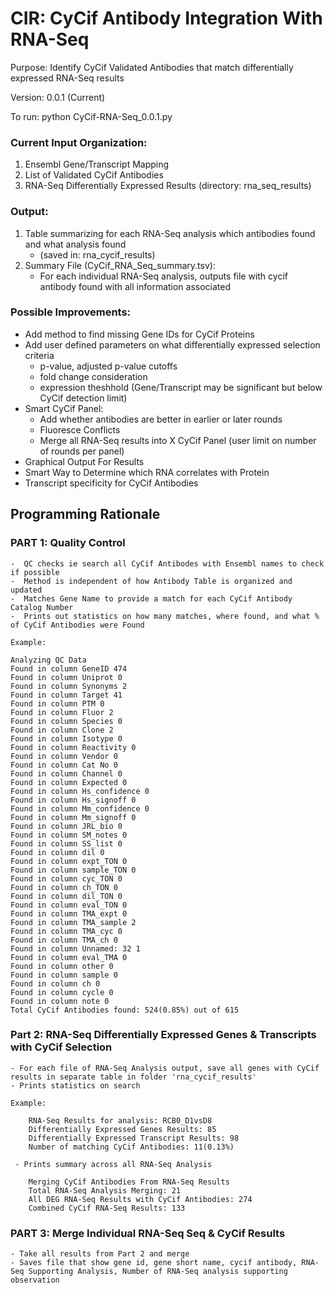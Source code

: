 # CIR: CyCif Antibody Integration With RNA-Seq
Purpose: Identify CyCif Validated Antibodies that match differentially expressed RNA-Seq results

Version: 0.0.1 (Current)

To run:  python CyCif-RNA-Seq_0.0.1.py

### Current Input Organization:
 1) Ensembl Gene/Transcript Mapping
 2) List of Validated CyCif Antibodies
 3) RNA-Seq Differentially Expressed Results (directory: rna_seq_results)
 
### Output: 
 1) Table summarizing for each RNA-Seq analysis which antibodies found and what analysis found 
      - (saved in: rna_cycif_results)
 2) Summary File (CyCif_RNA_Seq_summary.tsv):
      - For each individual RNA-Seq analysis, outputs file with cycif antibody found with all information associated

### Possible Improvements:
- Add method to find missing Gene IDs for CyCif Proteins 
- Add user defined parameters on what differentially expressed selection criteria
   - p-value, adjusted p-value cutoffs
   - fold change consideration
   - expression theshhold (Gene/Transcript may be significant but below CyCif detection limit) 
- Smart CyCif Panel: 
   - Add whether antibodies are better in earlier or later rounds
   - Fluoresce Conflicts
   - Merge all RNA-Seq results into X CyCif Panel (user limit on number of rounds per panel)
- Graphical Output For Results
- Smart Way to Determine which RNA correlates with Protein
- Transcript specificity for CyCif Antibodies

## Programming Rationale
 ### PART 1: Quality Control
    -  QC checks ie search all CyCif Antibodes with Ensembl names to check if possible 
    -  Method is independent of how Antibody Table is organized and updated
    -  Matches Gene Name to provide a match for each CyCif Antibody Catalog Number
    -  Prints out statistics on how many matches, where found, and what % of CyCif Antibodies were Found
    
    Example:
    
    Analyzing QC Data
    Found in column GeneID 474
    Found in column Uniprot 0
    Found in column Synonyms 2
    Found in column Target 41
    Found in column PTM 0
    Found in column Fluor 2
    Found in column Species 0
    Found in column Clone 2
    Found in column Isotype 0
    Found in column Reactivity 0
    Found in column Vendor 0
    Found in column Cat No 0
    Found in column Channel 0
    Found in column Expected 0
    Found in column Hs_confidence 0
    Found in column Hs_signoff 0
    Found in column Mm_confidence 0
    Found in column Mm_signoff 0
    Found in column JRL_bio 0
    Found in column SM_notes 0
    Found in column SS_list 0
    Found in column dil 0
    Found in column expt_TON 0
    Found in column sample_TON 0
    Found in column cyc_TON 0
    Found in column ch_TON 0
    Found in column dil_TON 0
    Found in column eval_TON 0
    Found in column TMA_expt 0
    Found in column TMA_sample 2
    Found in column TMA_cyc 0
    Found in column TMA_ch 0
    Found in column Unnamed: 32 1
    Found in column eval_TMA 0
    Found in column other 0
    Found in column sample 0
    Found in column ch 0
    Found in column cycle 0
    Found in column note 0
    Total CyCif Antibodies found: 524(0.85%) out of 615
    
 ### Part 2: RNA-Seq Differentially Expressed Genes & Transcripts with CyCif Selection
    - For each file of RNA-Seq Analysis output, save all genes with CyCif results in separate table in folder 'rna_cycif_results'
    - Prints statistics on search
    
    Example:
    
        RNA-Seq Results for analysis: RCB0_D1vsD8
        Differentially Expressed Genes Results: 85
        Differentially Expressed Transcript Results: 98
        Number of matching CyCif Antibodies: 11(0.13%)
        
     - Prints summary across all RNA-Seq Analysis
     
        Merging CyCif Antibodies From RNA-Seq Results
        Total RNA-Seq Analysis Merging: 21
        All DEG RNA-Seq Results with CyCif Antibodies: 274
        Combined CyCif RNA-Seq Results: 133
        
 ### PART 3: Merge Individual RNA-Seq Seq & CyCif Results
    - Take all results from Part 2 and merge
    - Saves file that show gene id, gene short name, cycif antibody, RNA-Seq Supporting Analysis, Number of RNA-Seq analysis supporting observation
 


